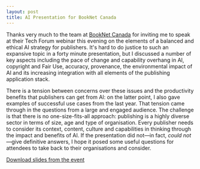 ```yaml
---
layout: post
title: AI Presentation for BookNet Canada
---
```

Thanks very much to the team at [BookNet Canada](https://www.booknetcanada.ca) for inviting me to speak at their Tech Forum webinar this evening on the elements of a balanced and ethical AI strategy for publishers. It's hard to do justice to such an expansive topic in a forty minute presentation, but I discussed a number of key aspects including the pace of change and capability overhang in AI, copyright and Fair Use, accuracy, provenance, the environmental impact of AI and its increasing integration with all elements of the publishing application stack. 

There is a tension between concerns over these issues and the productivity benefits that publishers can get from AI: on the latter point, I also gave examples of successful use cases from the last year. That tension came through in the questions from a large and engaged audience. The challenge is that there is no one-size-fits-all approach: publishing is a highly diverse sector in terms of size, age and type of organisation. Every publisher needs to consider its context, content, culture and capabilities in thinking through the impact and benefits of AI. If the presentation did not—in fact, *could not*—give definitive answers, I hope it posed some useful questions for attendees to take back to their organisations and consider. 

[Download slides from the event <i class="fa-solid fa-file-pdf"></i>](/downloads/BNC_10_September_2024.pdf) 
